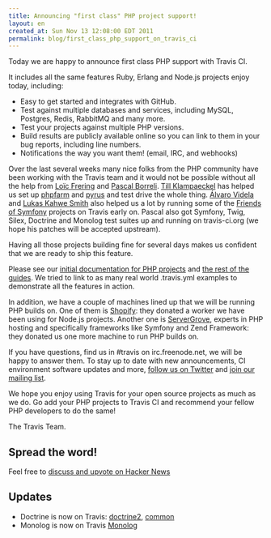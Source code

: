 ```yaml
---
title: Announcing "first class" PHP project support!
layout: en
created_at: Sun Nov 13 12:08:00 EDT 2011
permalink: blog/first_class_php_support_on_travis_ci
---
```


Today we are happy to announce first class PHP support with Travis CI.

It includes all the same features Ruby, Erlang and Node.js projects enjoy today, including:

 * Easy to get started and integrates with GitHub.
 * Test against multiple databases and services, including MySQL, Postgres, Redis, RabbitMQ and many more.
 * Test your projects against multiple PHP versions.
 * Build results are publicly available online so you can link to them in your bug reports, including line numbers.
 * Notifications the way you want them! (email, IRC, and webhooks)

Over the last several weeks many nice folks from the PHP community have been working with the Travis team
and it would not be possible without all the help from [Loïc Frering](https://twitter.com/loicfrering) and [Pascal Borreli](https://github.com/pborreli). [Till Klampaeckel](https://github.com/till) has helped us set up [phpfarm](http://sourceforge.net/p/phpfarm/wiki/Home/) and [pyrus](http://pear2.php.net/) and test drive the whole thing. [Álvaro Videla](https://twitter.com/old_sound) and
[Lukas Kahwe Smith](https://github.com/lsmith77) also helped us a lot by running some of the [Friends of Symfony](https://github.com/friendsofsymfony) projects on Travis early on.
Pascal also got Symfony, Twig, Silex, Doctrine and Monolog test suites up and running on travis-ci.org (we hope his patches will be accepted
upstream).

Having all those projects building fine for several days makes us confident that we are ready to ship this feature.

Please see our [initial documentation for PHP projects](http://about.travis-ci.org/docs/user/languages/php) and [the rest of the guides](http://about.travis-ci.org/docs/). We tried to link to as many real world .travis.yml examples to demonstrate all the features in action.

In addition, we have a couple of machines lined up that we will be running PHP builds on. One of them is [Shopify](http://shopify.com): they donated a worker we have been using for Node.js projects. Another one is [ServerGrove](http://servergrove.com), experts in PHP hosting and specifically frameworks like Symfony and Zend Framework: they donated us one more machine to run PHP builds on.

If you have questions, find us in #travis on irc.freenode.net, we will be happy to answer them. To stay up to date with new announcements, CI environment software updates and more, [follow us on Twitter](https://twitter.com/travisci) and [join our mailing list](https://groups.google.com/forum/#!forum/travis-ci).

We hope you enjoy using Travis for your open source projects as much as we do. Go add your PHP projects to Travis CI and recommend your fellow PHP developers to do the same!

The Travis Team.


## Spread the word!

Feel free to [discuss and upvote on Hacker News](http://news.ycombinator.com/item?id=3231030)


## Updates

 * Doctrine is now on Travis: [doctrine2](http://travis-ci.org/#!/doctrine/doctrine2), [common](http://travis-ci.org/#!/doctrine/common)
 * Monolog is now on Travis [Monolog](http://travis-ci.org/#!/Seldaek/monolog)
